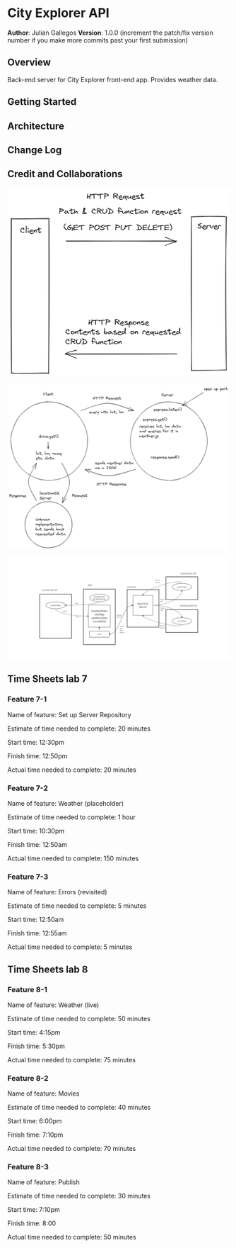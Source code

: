 # City Explorer API

**Author**: Julian Gallegos
**Version**: 1.0.0 (increment the patch/fix version number if you make more commits past your first submission)

## Overview

Back-end server for City Explorer front-end app. Provides weather data.

## Getting Started
<!-- What are the steps that a user must take in order to build this app on their own machine and get it running? -->

## Architecture
<!-- Provide a detailed description of the application design. What technologies (languages, libraries, etc) you're using, and any other relevant design information. -->

## Change Log
<!-- Use this area to document the iterative changes made to your application as each feature is successfully implemented. Use time stamps. Here's an example:

01-01-2001 4:59pm - Application now has a fully-functional express server, with a GET route for the location resource. -->

## Credit and Collaborations
<!-- Give credit (and a link) to other people or resources that helped you build this application. -->

![Client-Server Dataflow1](request-response-cycle.png)

![Client-Server Dataflow2](DataFlowDiagram.png)

![Client-Server Dataflow3](Lab%208%20diagram.png)

## Time Sheets lab 7

### Feature 7-1

Name of feature: Set up Server Repository

Estimate of time needed to complete: 20 minutes

Start time: 12:30pm

Finish time: 12:50pm

Actual time needed to complete: 20 minutes

### Feature 7-2

Name of feature: Weather (placeholder)

Estimate of time needed to complete: 1 hour

Start time: 10:30pm

Finish time: 12:50am

Actual time needed to complete: 150 minutes

### Feature 7-3

Name of feature: Errors (revisited)

Estimate of time needed to complete: 5 minutes

Start time: 12:50am

Finish time: 12:55am

Actual time needed to complete: 5 minutes


## Time Sheets lab 8

### Feature 8-1

Name of feature: Weather (live)

Estimate of time needed to complete: 50 minutes

Start time: 4:15pm

Finish time: 5:30pm

Actual time needed to complete: 75 minutes

### Feature 8-2

Name of feature: Movies

Estimate of time needed to complete: 40 minutes

Start time: 6:00pm

Finish time: 7:10pm

Actual time needed to complete: 70 minutes

### Feature 8-3

Name of feature: Publish

Estimate of time needed to complete: 30 minutes

Start time:  7:10pm

Finish time: 8:00

Actual time needed to complete: 50 minutes
